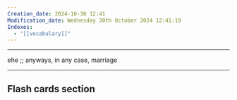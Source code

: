 ```yaml
---
Creation_date: 2024-10-30 12:41
Modification_date: Wednesday 30th October 2024 12:41:19
Indexes:
  - "[[vocabulary]]"
---
```


----

ehe ;; anyways, in any case, marriage



















---
## Flash cards section
